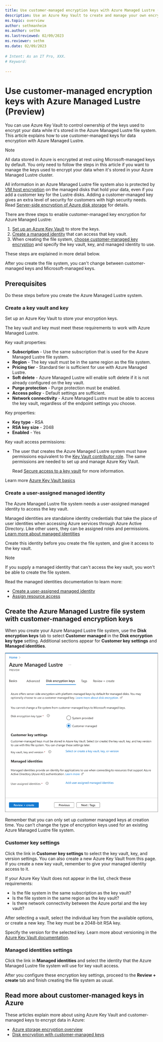 ```yaml
---
title: Use customer-managed encryption keys with Azure Managed Lustre (Preview)
description: Use an Azure Key Vault to create and manage your own encryption keys for Azure Managed Lustre file systems.
ms.topic: overview
author: sethmanheim
ms.author: sethm 
ms.lastreviewed: 02/09/2023
ms.reviewer: sethm
ms.date: 02/09/2023

# Intent: As an IT Pro, XXX.
# Keyword: 

---
```

# Use customer-managed encryption keys with Azure Managed Lustre (Preview)

<!--STATUS: Imported as is from private preview content. Updated title only.-->

You can use Azure Key Vault to control ownership of the keys used to encrypt your data while it's stored in the Azure Managed Lustre file system. This article explains how to use customer-managed keys for data encryption with Azure Managed Lustre.

> [!NOTE]
> All data stored in Azure is encrypted at rest using Microsoft-managed keys by default. You only need to follow the steps in this article if you want to manage the keys used to encrypt your data when it's stored in your Azure Managed Lustre cluster.

All information in an Azure Managed Lustre file system also is protected by [VM host encryption](/azure/virtual-machines/disk-encryption#encryption-at-host---end-to-end-encryption-for-your-vm-data) on the managed disks that hold your data, even if you add a customer key for the Lustre disks. Adding a customer-managed key gives an extra level of security for customers with high security needs. Read [Server-side encryption of Azure disk storage](/azure/virtual-machines/disk-encryption) for details.

There are three steps to enable customer-managed key encryption for Azure Managed Lustre:

1. [Set up an Azure Key Vault](#create-a-key-vault-and-key) to store the keys.
1. [Create a managed identity](#create-a-user-assigned-managed-identity) that can access that key vault.
1. When creating the file system, [choose customer-managed key encryption](#create-the-azure-managed-lustre-file-system-with-customer-managed-encryption-keys) and specify the key vault, key, and managed identity to use.

These steps are explained in more detail below.

After you create the file system, you can't change between customer-managed keys and Microsoft-managed keys.<!-- However, if you use customer-managed keys you can [change](#update-key-settings) the encryption key, the key version, and the key vault as needed. ***[? - The update option doesn't seem to be in Azure Managed Lustre yet -?]*** -->

## Prerequisites

Do these steps before you create the Azure Managed Lustre system.

### Create a key vault and key

Set up an Azure Key Vault to store your encryption keys.

The key vault and key must meet these requirements to work with Azure Managed Lustre.

Key vault properties:

* **Subscription** - Use the same subscription that is used for the Azure Managed Lustre file system.
* **Region** - The key vault must be in the same region as the file system.
* **Pricing tier** - Standard tier is sufficient for use with Azure Managed Lustre.
* **Soft delete** - Azure Managed Lustre will enable soft delete if it is not already configured on the key vault.
* **Purge protection** - Purge protection must be enabled.
* **Access policy** - Default settings are sufficient.
* **Network connectivity** - Azure Managed Lustre must be able to access the key vault, regardless of the endpoint settings you choose.

Key properties:

* **Key type** - RSA
* **RSA key size** - 2048
* **Enabled** - Yes

Key vault access permissions:

* The user that creates the Azure Managed Lustre system must have permissions equivalent to the [Key Vault contributor role](/azure/role-based-access-control/built-in-roles#key-vault-contributor). The same permissions are needed to set up and manage Azure Key Vault.

  Read [Secure access to a key vault](/azure/key-vault/general/security-features) for more information.

Learn more [Azure Key Vault basics](/azure/key-vault/general/basic-concepts)

### Create a user-assigned managed identity
<!-- check for cross-references from here and create -->

The Azure Managed Lustre file system needs a user-assigned managed identity to access the key vault.

Managed identities are standalone identity credentials that take the place of user identities when accessing Azure services through Azure Active Directory. Like other users, they can be assigned roles and permissions. [Learn more about managed identities](/azure/active-directory/managed-identities-azure-resources/)

Create this identity before you create the file system, and give it access to the key vault.

> [!NOTE]
> If you supply a managed identity that can't access the key vault, you won't be able to create the file system.

Read the managed identities documentation to learn more:

* [Create a user-assigned managed identity](/azure/active-directory/managed-identities-azure-resources/how-manage-user-assigned-managed-identities)
* [Assign resource access](/azure/active-directory/managed-identities-azure-resources/howto-assign-access-portal?source=recommendations)

## Create the Azure Managed Lustre file system with customer-managed encryption keys

When you create your Azure Managed Lustre file system, use the **Disk encryption keys** tab to select **Customer managed** in the **Disk encryption key type** setting. Additional sections appear for **Customer key settings** and **Managed identities**.

![Screenshot of the Azure Portal interface for creating a new Azure Managed Lustre system, with customer managed selected on the Disk encryption keys tab. The page shows a Customer key settings section with a clickable link (text: "Select or create a key vault, key, or version"). Below that is a 'Managed identities' header with a link that has the text "Add user assigned managed identities".](media/customer-managed-encryption-keys/portal-encryption-keys.png)<!--Reformat alt-text for complex illustration.-->

Remember that you can only set up customer managed keys at creation time. You can't change the type of encryption keys used for an existing Azure Managed Lustre file system.

### Customer key settings

Click the link in **Customer key settings** to select the key vault, key, and version settings. You can also create a new Azure Key Vault from this page. If you create a new key vault, remember to give your managed identity access to it.

<!-- GUI is significantly different from HPC Cache at least the version in doc -->

If your Azure Key Vault does not appear in the list, check these requirements:

* Is the file system in the same subscription as the key vault?
* Is the file system in the same region as the key vault?
* Is there network connectivity between the Azure portal and the key vault?

After selecting a vault, select the individual key from the available options, or create a new key. The key must be a 2048-bit RSA key.

Specify the version for the selected key. Learn more about versioning in the [Azure Key Vault documentation](/azure/key-vault/general/about-keys-secrets-certificates#objects-identifiers-and-versioning).
<!-- 
***[? - From HPC Cache GUI - this isn't an option in Lustre, should it be? - ?]***
*Optionally, check the **Always use current key version** box if you want to use [automatic key rotation](<https://learn.microsoft.com/azure/virtual-machines/disk-encryption#automatic-key-rotation-of-customer-managed-keys>).* -->

### Managed identities settings

Click the link in **Managed identities** and select the identity that the Azure Managed Lustre file system will use for key vault access.

After you configure these encryption key settings, proceed to the **Review + create** tab and finish creating the file system as usual.

<!--
## Update key settings

***[? - is this an option in Azure Managed Lustre? I didn't find any systems with an "encryption" settings page to check. HPC Cache version is documented here: https://learn.microsoft.com/azure/hpc-cache/customer-keys#update-key-settings - ?]***

After your Azure Managed Lustre file system is up and running, you can change the encryption key settings.

You can change the key vault, key, or key version for your file system from the Azure portal. Click the **Encryption** settings link in the portal to open the **Customer key settings** page.

You cannot change a file system between customer-managed keys and system-managed keys.

<!-- ![Screenshot of "Customer keys settings" page, reached by clicking Settings > Encryption from the *cache* page in the Azure portal.](media/change-key-click.png) -->
<!-- Click the **Change key** link, then click **Change the key vault, key, or version** to open the key selector.

<!-- ![Screenshot of "select key from Azure Key Vault" page with three drop-down selectors to choose key vault, key, and version.](media/select-new-key.png) -->
<!--Key vaults in the same subscription and same region as this Azure Managed Lustre file system are shown in the list.

After you choose the new encryption key values, click **Select**. A confirmation page appears with the new values. Click **Save** to finalize the selection. -->

## Read more about customer-managed keys in Azure

These articles explain more about using Azure Key Vault and customer-managed keys to encrypt data in Azure:

* [Azure storage encryption overview](/azure/storage/common/storage-service-encryption)
* [Disk encryption with customer-managed keys](/azure/virtual-machines/disk-encryption#customer-managed-keys)
